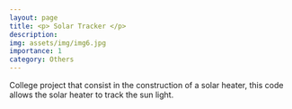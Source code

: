 ```yaml
---
layout: page
title: <p> Solar Tracker </p>
description: 
img: assets/img/img6.jpg
importance: 1
category: Others
---
```


College project that consist in the construction of a solar heater, this code allows the solar heater to track the sun light.
